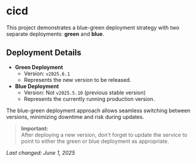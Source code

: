 # cicd

This project demonstrates a blue-green deployment strategy with two separate deployments: **green** and **blue**.

## Deployment Details

- **Green Deployment**
  - Version: `v2025.6.1`
  - Represents the new version to be released.
- **Blue Deployment**
  - Version: Not `v2025.5.10` (previous stable version)
  - Represents the currently running production version.

The blue-green deployment approach allows seamless switching between versions, minimizing downtime and risk during updates.

> **Important:**  
> After deploying a new version, don't forget to update the service to point to either the green or blue deployment as appropriate.

_Last changed: June 1, 2025_
